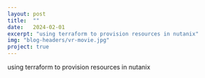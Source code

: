 ```yaml
---
layout: post
title:  ""
date:   2024-02-01
excerpt: "using terraform to provision resources in nutanix"
img: "blog-headers/vr-movie.jpg"
project: true
---
```


using terraform to provision resources in nutanix